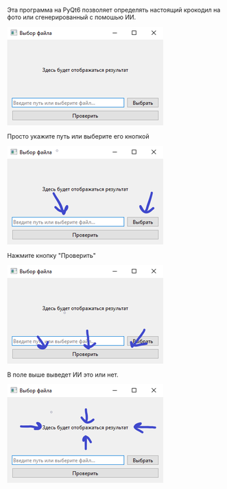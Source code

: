 Эта программа на PyQt6 позволяет определять настоящий крокодил на фото или сгенерированный с помошью ИИ.

![image](App.png)

Просто укажите путь или выберите его кнопкой

![image](How_to_choose_pathpng.png)

Нажмите кнопку "Проверить"

![image](How_to_check.png)

В поле выше выведет ИИ это или нет.

![image](Where_result.png)
